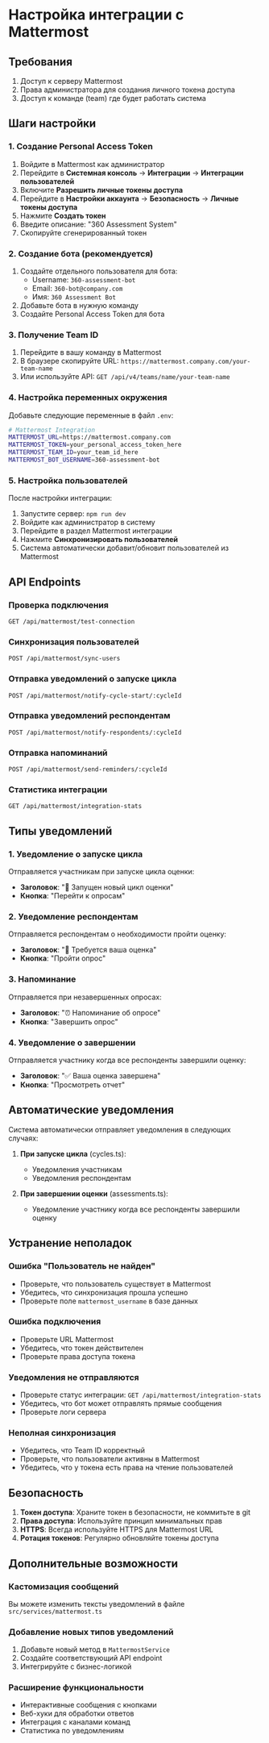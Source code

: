 # Настройка интеграции с Mattermost

## Требования

1. Доступ к серверу Mattermost
2. Права администратора для создания личного токена доступа
3. Доступ к команде (team) где будет работать система

## Шаги настройки

### 1. Создание Personal Access Token

1. Войдите в Mattermost как администратор
2. Перейдите в **Системная консоль** → **Интеграции** → **Интеграции пользователей**
3. Включите **Разрешить личные токены доступа**
4. Перейдите в **Настройки аккаунта** → **Безопасность** → **Личные токены доступа**
5. Нажмите **Создать токен**
6. Введите описание: "360 Assessment System"
7. Скопируйте сгенерированный токен

### 2. Создание бота (рекомендуется)

1. Создайте отдельного пользователя для бота:
   - Username: `360-assessment-bot`
   - Email: `360-bot@company.com`
   - Имя: `360 Assessment Bot`
2. Добавьте бота в нужную команду
3. Создайте Personal Access Token для бота

### 3. Получение Team ID

1. Перейдите в вашу команду в Mattermost
2. В браузере скопируйте URL: `https://mattermost.company.com/your-team-name`
3. Или используйте API: `GET /api/v4/teams/name/your-team-name`

### 4. Настройка переменных окружения

Добавьте следующие переменные в файл `.env`:

```bash
# Mattermost Integration
MATTERMOST_URL=https://mattermost.company.com
MATTERMOST_TOKEN=your_personal_access_token_here
MATTERMOST_TEAM_ID=your_team_id_here
MATTERMOST_BOT_USERNAME=360-assessment-bot
```

### 5. Настройка пользователей

После настройки интеграции:

1. Запустите сервер: `npm run dev`
2. Войдите как администратор в систему
3. Перейдите в раздел Mattermost интеграции
4. Нажмите **Синхронизировать пользователей**
5. Система автоматически добавит/обновит пользователей из Mattermost

## API Endpoints

### Проверка подключения
```
GET /api/mattermost/test-connection
```

### Синхронизация пользователей
```
POST /api/mattermost/sync-users
```

### Отправка уведомлений о запуске цикла
```
POST /api/mattermost/notify-cycle-start/:cycleId
```

### Отправка уведомлений респондентам
```
POST /api/mattermost/notify-respondents/:cycleId
```

### Отправка напоминаний
```
POST /api/mattermost/send-reminders/:cycleId
```

### Статистика интеграции
```
GET /api/mattermost/integration-stats
```

## Типы уведомлений

### 1. Уведомление о запуске цикла
Отправляется участникам при запуске цикла оценки:
- **Заголовок**: "🎯 Запущен новый цикл оценки"
- **Кнопка**: "Перейти к опросам"

### 2. Уведомление респондентам
Отправляется респондентам о необходимости пройти оценку:
- **Заголовок**: "📝 Требуется ваша оценка"
- **Кнопка**: "Пройти опрос"

### 3. Напоминание
Отправляется при незавершенных опросах:
- **Заголовок**: "⏰ Напоминание об опросе"
- **Кнопка**: "Завершить опрос"

### 4. Уведомление о завершении
Отправляется участнику когда все респонденты завершили оценку:
- **Заголовок**: "✅ Ваша оценка завершена"
- **Кнопка**: "Просмотреть отчет"

## Автоматические уведомления

Система автоматически отправляет уведомления в следующих случаях:

1. **При запуске цикла** (cycles.ts):
   - Уведомления участникам
   - Уведомления респондентам

2. **При завершении оценки** (assessments.ts):
   - Уведомление участнику когда все респонденты завершили оценку

## Устранение неполадок

### Ошибка "Пользователь не найден"
- Проверьте, что пользователь существует в Mattermost
- Убедитесь, что синхронизация прошла успешно
- Проверьте поле `mattermost_username` в базе данных

### Ошибка подключения
- Проверьте URL Mattermost
- Убедитесь, что токен действителен
- Проверьте права доступа токена

### Уведомления не отправляются
- Проверьте статус интеграции: `GET /api/mattermost/integration-stats`
- Убедитесь, что бот может отправлять прямые сообщения
- Проверьте логи сервера

### Неполная синхронизация
- Убедитесь, что Team ID корректный
- Проверьте, что пользователи активны в Mattermost
- Убедитесь, что у токена есть права на чтение пользователей

## Безопасность

1. **Токен доступа**: Храните токен в безопасности, не коммитьте в git
2. **Права доступа**: Используйте принцип минимальных прав
3. **HTTPS**: Всегда используйте HTTPS для Mattermost URL
4. **Ротация токенов**: Регулярно обновляйте токены доступа

## Дополнительные возможности

### Кастомизация сообщений
Вы можете изменить тексты уведомлений в файле `src/services/mattermost.ts`

### Добавление новых типов уведомлений
1. Добавьте новый метод в `MattermostService`
2. Создайте соответствующий API endpoint
3. Интегрируйте с бизнес-логикой

### Расширение функциональности
- Интерактивные сообщения с кнопками
- Веб-хуки для обработки ответов
- Интеграция с каналами команд
- Статистика по уведомлениям 